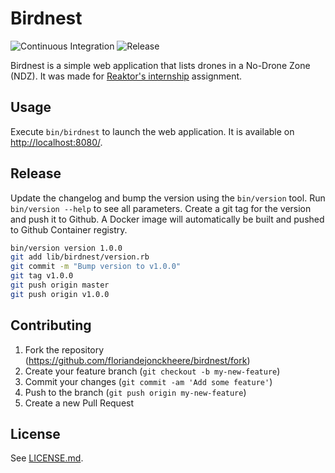 # Birdnest

![Continuous Integration](https://github.com/floriandejonckheere/birdnest/workflows/Continuous%20Integration/badge.svg)
![Release](https://img.shields.io/github/v/release/floriandejonckheere/birdnest?label=Latest%20release)

Birdnest is a simple web application that lists drones in a No-Drone Zone (NDZ).
It was made for [Reaktor's internship](https://assignments.reaktor.com/birdnest/) assignment.

## Usage

Execute `bin/birdnest` to launch the web application.
It is available on [http://localhost:8080/](http://localhost:8080).

## Release

Update the changelog and bump the version using the `bin/version` tool.
Run `bin/version --help` to see all parameters.
Create a git tag for the version and push it to Github.
A Docker image will automatically be built and pushed to Github Container registry.

```sh
bin/version version 1.0.0
git add lib/birdnest/version.rb
git commit -m "Bump version to v1.0.0"
git tag v1.0.0
git push origin master
git push origin v1.0.0
```

## Contributing

1. Fork the repository (<https://github.com/floriandejonckheere/birdnest/fork>)
2. Create your feature branch (`git checkout -b my-new-feature`)
3. Commit your changes (`git commit -am 'Add some feature'`)
4. Push to the branch (`git push origin my-new-feature`)
5. Create a new Pull Request

## License

See [LICENSE.md](LICENSE.md).
